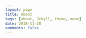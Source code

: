 ```yaml
---
layout: page
title: About
tags: [about, Jekyll, theme, moon]
date: 2018-11-20
comments: false
---
```



